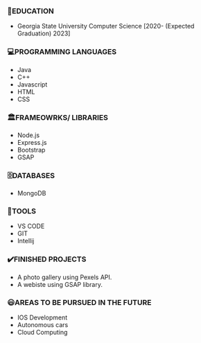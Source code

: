 
 
### 📖EDUCATION ###
- Georgia State University Computer Science    [2020- (Expected Graduation) 2023]

### 💻PROGRAMMING LANGUAGES ###
- Java
- C++
- Javascript
- HTML 
- CSS

### 🏛️FRAMEOWRKS/ LIBRARIES ###
- Node.js
- Express.js
- Bootstrap
- GSAP

### 🗄️DATABASES ###
- MongoDB

### 🧰TOOLS ###
- VS CODE
- GIT
- Intellij

### ✔️FINISHED PROJECTS ###
- A photo gallery using Pexels API.
- A webiste using GSAP library.

### 😃AREAS TO BE PURSUED IN THE FUTURE ###
- IOS Development
- Autonomous cars
- Cloud Computing


  




<!---
Sribhuvan-25/Sribhuvan-25 is a ✨ special ✨ repository because its `README.md` (this file) appears on your GitHub profile.
You can click the Preview link to take a look at your changes.
--->
